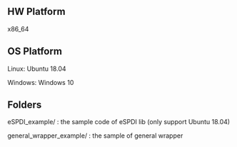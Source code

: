 
## HW Platform

x86_64

## OS Platform

Linux: Ubuntu 18.04

Windows: Windows 10

## Folders

eSPDI_example/ : the sample code  of eSPDI lib (only support Ubuntu 18.04)

general_wrapper_example/ : the sample of general wrapper

